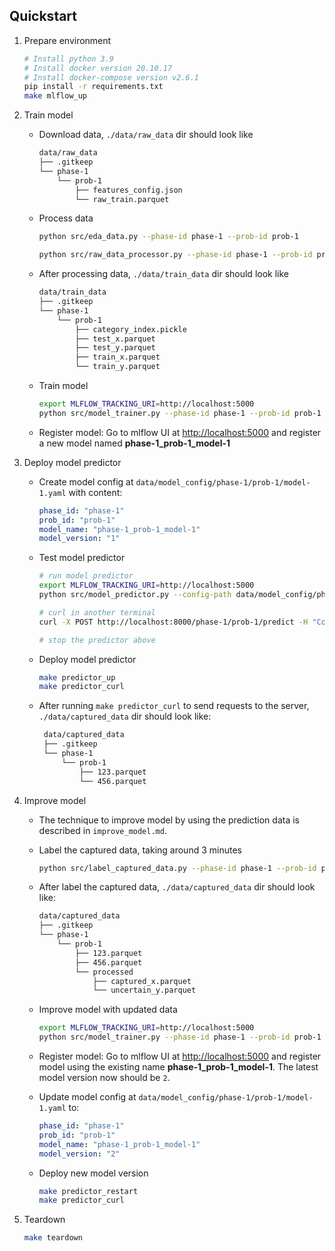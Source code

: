 ## Quickstart

1.  Prepare environment

    ```bash
    # Install python 3.9
    # Install docker version 20.10.17
    # Install docker-compose version v2.6.1
    pip install -r requirements.txt
    make mlflow_up
    ```

2.  Train model

    -   Download data, `./data/raw_data` dir should look like

        ```bash
        data/raw_data
        ├── .gitkeep
        └── phase-1
            └── prob-1
                ├── features_config.json
                └── raw_train.parquet
        ```

    -   Process data

        ```bash
        python src/eda_data.py --phase-id phase-1 --prob-id prob-1
        ```

        ```bash
        python src/raw_data_processor.py --phase-id phase-1 --prob-id prob-1
        ```

    -   After processing data, `./data/train_data` dir should look like

        ```bash
        data/train_data
        ├── .gitkeep
        └── phase-1
            └── prob-1
                ├── category_index.pickle
                ├── test_x.parquet
                ├── test_y.parquet
                ├── train_x.parquet
                └── train_y.parquet
        ```

    -   Train model

        ```bash
        export MLFLOW_TRACKING_URI=http://localhost:5000
        python src/model_trainer.py --phase-id phase-1 --prob-id prob-1
        ```

    -   Register model: Go to mlflow UI at <http://localhost:5000> and register a new model named **phase-1_prob-1_model-1**

3.  Deploy model predictor

    -   Create model config at `data/model_config/phase-1/prob-1/model-1.yaml` with content:

        ```yaml
        phase_id: "phase-1"
        prob_id: "prob-1"
        model_name: "phase-1_prob-1_model-1"
        model_version: "1"
        ```

    -   Test model predictor

        ```bash
        # run model predictor
        export MLFLOW_TRACKING_URI=http://localhost:5000
        python src/model_predictor.py --config-path data/model_config/phase-1/prob-1/model-1.yaml --port 8000

        # curl in another terminal
        curl -X POST http://localhost:8000/phase-1/prob-1/predict -H "Content-Type: application/json" -d @data/curl/phase-1/prob-1/payload-1.json

        # stop the predictor above
        ```

    -   Deploy model predictor

        ```bash
        make predictor_up
        make predictor_curl
        ```

    -   After running `make predictor_curl` to send requests to the server, `./data/captured_data` dir should look like:

        ```bash
         data/captured_data
         ├── .gitkeep
         └── phase-1
             └── prob-1
                 ├── 123.parquet
                 └── 456.parquet
        ```

4.  Improve model

    -   The technique to improve model by using the prediction data is described in `improve_model.md`.
    -   Label the captured data, taking around 3 minutes

        ```bash
        python src/label_captured_data.py --phase-id phase-1 --prob-id prob-1
        ```

    -   After label the captured data, `./data/captured_data` dir should look like:

        ```bash
        data/captured_data
        ├── .gitkeep
        └── phase-1
            └── prob-1
                ├── 123.parquet
                ├── 456.parquet
                └── processed
                    ├── captured_x.parquet
                    └── uncertain_y.parquet
        ```

    -   Improve model with updated data

        ```bash
        export MLFLOW_TRACKING_URI=http://localhost:5000
        python src/model_trainer.py --phase-id phase-1 --prob-id prob-1 --add-captured-data true
        ```

    -   Register model: Go to mlflow UI at <http://localhost:5000> and register model using the existing name **phase-1_prob-1_model-1**. The latest model version now should be `2`.

    -   Update model config at `data/model_config/phase-1/prob-1/model-1.yaml` to:

        ```yaml
        phase_id: "phase-1"
        prob_id: "prob-1"
        model_name: "phase-1_prob-1_model-1"
        model_version: "2"
        ```

    -   Deploy new model version

        ```bash
        make predictor_restart
        make predictor_curl
        ```

5.  Teardown

    ```bash
    make teardown
    ```
